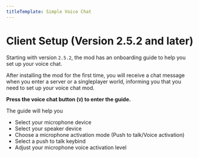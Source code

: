 ```yaml
---
titleTemplate: Simple Voice Chat
---
```


# Client Setup (Version 2.5.2 and later)

Starting with version `2.5.2`, the mod has an onboarding guide to help you set up your voice chat.

After installing the mod for the first time, you will receive a chat message when you enter a server or a singleplayer world, informing you that you need to set up your voice chat mod.

**Press the voice chat button (`V`) to enter the guide.**

The guide will help you

- Select your microphone device
- Select your speaker device
- Choose a microphone activation mode (Push to talk/Voice activation)
- Select a push to talk keybind
- Adjust your microphone voice activation level

